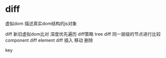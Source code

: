 # diff

虚拟dom
描述真实dom结构的js对象

diff
新旧虚拟dom比对   深度优先遍历
diff策略
tree diff  同一层级的节点进行比较
component diff
element diff  插入 移动  删除

key